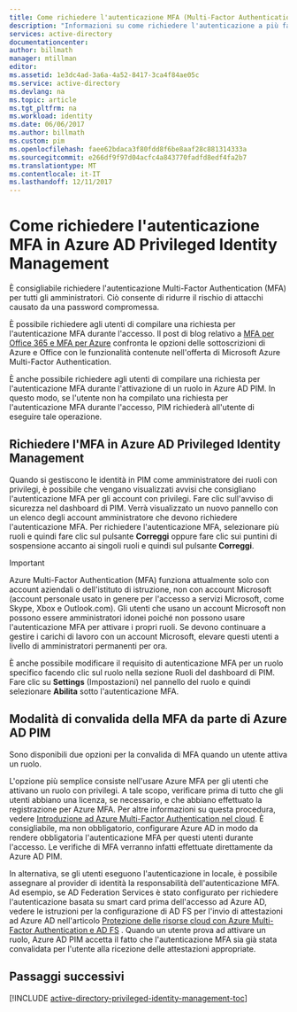 ```yaml
---
title: Come richiedere l'autenticazione MFA (Multi-Factor Authentication) | Documentazione Microsoft
description: "Informazioni su come richiedere l'autenticazione a più fattori (MFA, Multi-Factor Authentication) per identità con privilegi con l'estensione Azure Active Directory Privileged Identity Management."
services: active-directory
documentationcenter: 
author: billmath
manager: mtillman
editor: 
ms.assetid: 1e3dc4ad-3a6a-4a52-8417-3ca4f84ae05c
ms.service: active-directory
ms.devlang: na
ms.topic: article
ms.tgt_pltfrm: na
ms.workload: identity
ms.date: 06/06/2017
ms.author: billmath
ms.custom: pim
ms.openlocfilehash: faee62bdaca3f80fdd8f6be8aaf28c881314333a
ms.sourcegitcommit: e266df9f97d04acfc4a843770fadfd8edf4fa2b7
ms.translationtype: MT
ms.contentlocale: it-IT
ms.lasthandoff: 12/11/2017
---
```

# <a name="how-to-require-mfa-in-azure-ad-privileged-identity-management"></a>Come richiedere l'autenticazione MFA in Azure AD Privileged Identity Management
È consigliabile richiedere l'autenticazione Multi-Factor Authentication (MFA) per tutti gli amministratori. Ciò consente di ridurre il rischio di attacchi causato da una password compromessa.

È possibile richiedere agli utenti di compilare una richiesta per l'autenticazione MFA durante l'accesso. Il post di blog relativo a [MFA per Office 365 e MFA per Azure](https://blogs.technet.microsoft.com/ad/2014/02/11/mfa-for-office-365-and-mfa-for-azure/) confronta le opzioni delle sottoscrizioni di Azure e Office con le funzionalità contenute nell'offerta di Microsoft Azure Multi-Factor Authentication.

È anche possibile richiedere agli utenti di compilare una richiesta per l'autenticazione MFA durante l'attivazione di un ruolo in Azure AD PIM. In questo modo, se l'utente non ha compilato una richiesta per l'autenticazione MFA durante l'accesso, PIM richiederà all'utente di eseguire tale operazione.

## <a name="requiring-mfa-in-azure-ad-privileged-identity-management"></a>Richiedere l'MFA in Azure AD Privileged Identity Management
Quando si gestiscono le identità in PIM come amministratore dei ruoli con privilegi, è possibile che vengano visualizzati avvisi che consigliano l'autenticazione MFA per gli account con privilegi. Fare clic sull'avviso di sicurezza nel dashboard di PIM. Verrà visualizzato un nuovo pannello con un elenco degli account amministratore che devono richiedere l'autenticazione MFA.  Per richiedere l'autenticazione MFA, selezionare più ruoli e quindi fare clic sul pulsante **Correggi** oppure fare clic sui puntini di sospensione accanto ai singoli ruoli e quindi sul pulsante **Correggi**.

> [!IMPORTANT]
> Azure Multi-Factor Authentication (MFA) funziona attualmente solo con account aziendali o dell'istituto di istruzione, non con account Microsoft (account personale usato in genere per l'accesso a servizi Microsoft, come Skype, Xbox e Outlook.com). Gli utenti che usano un account Microsoft non possono essere amministratori idonei poiché non possono usare l'autenticazione MFA per attivare i propri ruoli. Se devono continuare a gestire i carichi di lavoro con un account Microsoft, elevare questi utenti a livello di amministratori permanenti per ora.
> 
> 

È anche possibile modificare il requisito di autenticazione MFA per un ruolo specifico facendo clic sul ruolo nella sezione Ruoli del dashboard di PIM. Fare clic su **Settings** (Impostazioni) nel pannello del ruolo e quindi selezionare **Abilita** sotto l'autenticazione MFA.

## <a name="how-azure-ad-pim-validates-mfa"></a>Modalità di convalida della MFA da parte di Azure AD PIM
Sono disponibili due opzioni per la convalida di MFA quando un utente attiva un ruolo.

L'opzione più semplice consiste nell'usare Azure MFA per gli utenti che attivano un ruolo con privilegi. A tale scopo, verificare prima di tutto che gli utenti abbiano una licenza, se necessario, e che abbiano effettuato la registrazione per Azure MFA. Per altre informazioni su questa procedura, vedere [Introduzione ad Azure Multi-Factor Authentication nel cloud](../multi-factor-authentication/multi-factor-authentication-get-started-cloud.md). È consigliabile, ma non obbligatorio, configurare Azure AD in modo da rendere obbligatoria l'autenticazione MFA per questi utenti durante l'accesso. Le verifiche di MFA verranno infatti effettuate direttamente da Azure AD PIM.

In alternativa, se gli utenti eseguono l'autenticazione in locale, è possibile assegnare al provider di identità la responsabilità dell'autenticazione MFA. Ad esempio, se AD Federation Services è stato configurato per richiedere l'autenticazione basata su smart card prima dell'accesso ad Azure AD, vedere le istruzioni per la configurazione di AD FS per l'invio di attestazioni ad Azure AD nell'articolo [Protezione delle risorse cloud con Azure Multi-Factor Authentication e AD FS](../multi-factor-authentication/multi-factor-authentication-get-started-adfs-cloud.md) . Quando un utente prova ad attivare un ruolo, Azure AD PIM accetta il fatto che l'autenticazione MFA sia già stata convalidata per l'utente alla ricezione delle attestazioni appropriate.

<!--Every topic should have next steps and links to the next logical set of content to keep the customer engaged-->
## <a name="next-steps"></a>Passaggi successivi
[!INCLUDE [active-directory-privileged-identity-management-toc](../../includes/active-directory-privileged-identity-management-toc.md)]

